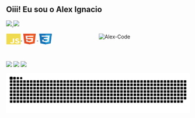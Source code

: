 ## Oiii! Eu sou o Alex Ignacio 
 <div>
   <a href="https://github.com/allexanttony">
   <img height="150em" src="https://github-readme-stats.vercel.app/api?username=allexanttony&show_icons=true&theme=dracula&include_all_commits=true&count_private=true"/>
   <img height="150em" src="https://github-readme-stats.vercel.app/api/top-langs/?username=allexanttony&layout=compact&langs_count=16&theme=dracula"/>
  </div>
  
 <div style="display: inline_block"><br>
  <img align="center" alt="Alex-Js" height="30" width="40" src="https://raw.githubusercontent.com/devicons/devicon/master/icons/javascript/javascript-plain.svg">
  <img align="center" alt="Alex-HTML" height="30" width="40" src="https://raw.githubusercontent.com/devicons/devicon/master/icons/html5/html5-original.svg">
  <img align="center" alt="Alex-CSS" height="30" width="40" src="https://raw.githubusercontent.com/devicons/devicon/master/icons/css3/css3-original.svg">
  <img align="right" width="250" height="auto" alt="Alex-Code"
  src="https://gist.githubusercontent.com/patevs/b007a0e98fb216438d4cbf559fac4166/raw/88f20c9d749d756be63f22b09f3c4ac570bc5101/programming.gif">
  <br><br>
 </div>
 
 ##
  
 <div> 
   <a href="https://instagram.com/allexianttony" target="_blank"><img src="https://img.shields.io/badge/-Instagram-%23E4405F?style=for-the-badge&logo=instagram&logoColor=white"      target="_blank"></a>
   <a href = "mailto:allexanttony@gmail.com"><img src="https://img.shields.io/badge/-Gmail-%23333?style=for-the-badge&logo=gmail&logoColor=white" target="_blank"></a>
   <a href="https://www.linkedin.com/in/alex-antony-29a807130" target="_blank"><img src="https://img.shields.io/badge/-LinkedIn-%230077B5?style=for-the-badge&logo=linkedin&logoColor=white" target="_blank"></a> 

</div> 

![Snake animation](https://github.com/allexanttony/allexanttony/blob/output/github-contribution-grid-snake.svg)
